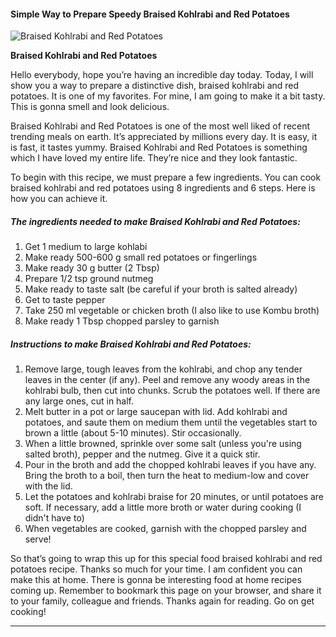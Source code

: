             

#### Simple Way to Prepare Speedy Braised Kohlrabi and Red Potatoes

![Braised Kohlrabi and Red Potatoes](https://img-global.cpcdn.com/recipes/320f4b20dc524686/751x532cq70/braised-kohlrabi-and-red-potatoes-recipe-main-photo.jpg)

**Braised Kohlrabi and Red Potatoes**

Hello everybody, hope you’re having an incredible day today. Today, I will show you a way to prepare a distinctive dish, braised kohlrabi and red potatoes. It is one of my favorites. For mine, I am going to make it a bit tasty. This is gonna smell and look delicious.

Braised Kohlrabi and Red Potatoes is one of the most well liked of recent trending meals on earth. It’s appreciated by millions every day. It is easy, it is fast, it tastes yummy. Braised Kohlrabi and Red Potatoes is something which I have loved my entire life. They’re nice and they look fantastic.

To begin with this recipe, we must prepare a few ingredients. You can cook braised kohlrabi and red potatoes using 8 ingredients and 6 steps. Here is how you can achieve it.

##### The ingredients needed to make Braised Kohlrabi and Red Potatoes:

1.  Get 1 medium to large kohlabi
2.  Make ready 500-600 g small red potatoes or fingerlings
3.  Make ready 30 g butter (2 Tbsp)
4.  Prepare 1/2 tsp ground nutmeg
5.  Make ready to taste salt (be careful if your broth is salted already)
6.  Get to taste pepper
7.  Take 250 ml vegetable or chicken broth (I also like to use Kombu broth)
8.  Make ready 1 Tbsp chopped parsley to garnish

##### Instructions to make Braised Kohlrabi and Red Potatoes:

1.  Remove large, tough leaves from the kohlrabi, and chop any tender leaves in the center (if any). Peel and remove any woody areas in the kohlrabi bulb, then cut into chunks. Scrub the potatoes well. If there are any large ones, cut in half.
2.  Melt butter in a pot or large saucepan with lid. Add kohlrabi and potatoes, and saute them on medium them until the vegetables start to brown a little (about 5-10 minutes). Stir occasionally.
3.  When a little browned, sprinkle over some salt (unless you're using salted broth), pepper and the nutmeg. Give it a quick stir.
4.  Pour in the broth and add the chopped kohlrabi leaves if you have any. Bring the broth to a boil, then turn the heat to medium-low and cover with the lid.
5.  Let the potatoes and kohlrabi braise for 20 minutes, or until potatoes are soft. If necessary, add a little more broth or water during cooking (I didn't have to)
6.  When vegetables are cooked, garnish with the chopped parsley and serve!

So that’s going to wrap this up for this special food braised kohlrabi and red potatoes recipe. Thanks so much for your time. I am confident you can make this at home. There is gonna be interesting food at home recipes coming up. Remember to bookmark this page on your browser, and share it to your family, colleague and friends. Thanks again for reading. Go on get cooking!

* * *